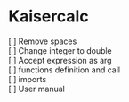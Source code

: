 ﻿# Kaisercalc


[ ] Remove spaces  
[ ] Change integer to double  
[ ] Accept expression as arg  
[ ] functions definition and call  
[ ] imports  
[ ] User manual  

